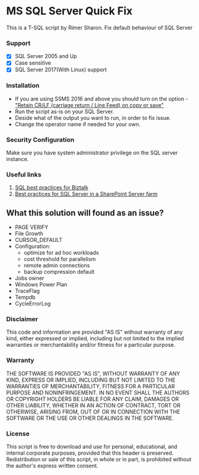 # MS SQL Server Quick Fix
This is a T-SQL script by Rimer Sharon.
Fix default behaviour of SQL Server

### Support
- [x] SQL Server 2005 and Up
- [x] Case sensitive
- [x] SQL Server 2017(With Linux) support

### Installation
* If you are using SSMS 2016 and above you should turn on the option - ["Retain CR/LF (carriage return / Line Feed) on copy or save"](https://blog.sqlauthority.com/2016/06/03/sql-server-maintain-carriage-return-enter-key-ssms-2016-copy-paste/)
* Run the script as-is on your SQL Server.
* Deside what of the output you want to run, in order to fix issue.
* Change the operator name if needed for your own.

### Security Configuration
Make sure you have system administrator privilege on the SQL server instance.

### Useful links
1. [SQL best practices for Biztalk](https://blogs.msdn.microsoft.com/blogdoezequiel/2009/01/25/sql-best-practices-for-biztalk)
2. [Best practices for SQL Server in a SharePoint Server farm](https://technet.microsoft.com/en-us/library/hh292622.aspx)  

## What this solution will found as an issue?
* PAGE VERIFY
* File Growth
* CURSOR_DEFAULT
* Configuration:
    * optimize for ad hoc workloads
    * cost threshold for parallelism
    * remote admin connections
    * backup compression default
* Jobs owner
* Windows Power Plan
* TraceFlag
* Tempdb
* CycleErrorLog


### Disclaimer
This code and information are provided "AS IS" without warranty of any kind, either expressed or implied, including but not limited to the implied warranties or merchantability and/or fitness for a particular purpose.  

### Warranty
THE SOFTWARE IS PROVIDED "AS IS", WITHOUT WARRANTY OF ANY KIND, EXPRESS OR IMPLIED, INCLUDING BUT NOT LIMITED TO THE WARRANTIES OF MERCHANTABILITY, FITNESS FOR A PARTICULAR PURPOSE AND NONINFRINGEMENT. IN NO EVENT SHALL THE AUTHORS OR COPYRIGHT HOLDERS BE LIABLE FOR ANY CLAIM, DAMAGES OR OTHER LIABILITY, WHETHER IN AN ACTION OF CONTRACT, TORT OR OTHERWISE, ARISING FROM, OUT OF OR IN CONNECTION WITH THE SOFTWARE OR THE USE OR OTHER DEALINGS IN THE SOFTWARE.

### License
This script is free to download and use for personal, educational, and internal corporate purposes, provided that this header is preserved. 
Redistribution or sale of this script, in whole or in part, is prohibited without the author's express written consent.
